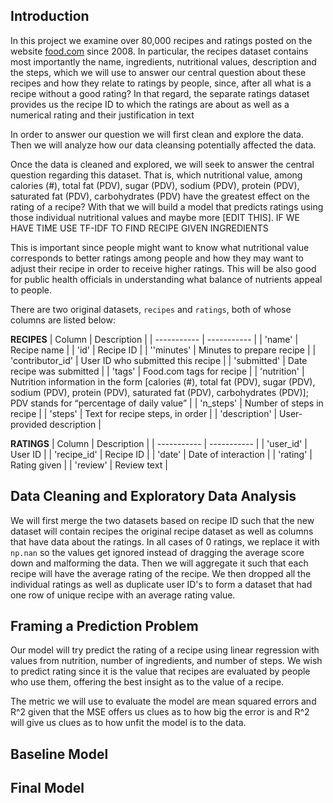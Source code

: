 ## Introduction
In this project we examine over 80,000 recipes and ratings posted on the website [food.com](https://food.com) since 2008. 
In particular, the recipes dataset contains most importantly the name, ingredients, nutritional values, description and the steps, which we will use to answer
our central question about these recipes and how they relate to ratings by people, since, after all what is a recipe without a good rating?
In that regard, the separate ratings dataset provides us the recipe ID to which the ratings are about as well as a numerical rating and their justification in text

In order to answer our question we will first clean and explore the data. Then we will analyze how our data cleansing potentially affected the data.

Once the data is cleaned and explored, we will seek to answer the central question regarding this dataset. That is, which nutritional value, among 
calories (#), total fat (PDV), sugar (PDV), sodium (PDV), protein (PDV), saturated fat (PDV), carbohydrates (PDV) have the greatest effect on the rating of a recipe? With that we will build a model that predicts ratings using those individual nutritional values and maybe more [EDIT THIS]. IF WE HAVE TIME USE TF-IDF TO FIND RECIPE GIVEN INGREDIENTS

This is important since people might want to know what nutritional value corresponds to better ratings among people and how they may want to adjust their recipe in order to receive higher ratings. This will be also good for public health officials in understanding what balance of nutrients appeal to people. 

There are two original datasets, `recipes` and `ratings`, both of whose columns are listed below:

**RECIPES**
| Column | Description |
| ----------- | ----------- |
| 'name' | Recipe name |
| 'id' | Recipe ID |
| ''minutes' | Minutes to prepare recipe |
| 'contributor_id' | User ID who submitted this recipe |
| 'submitted' | Date recipe was submitted |
| 'tags' | Food.com tags for recipe |
| 'nutrition' | Nutrition information in the form [calories (#), total fat (PDV), sugar (PDV), sodium (PDV), protein (PDV), saturated fat (PDV), carbohydrates (PDV)]; PDV stands for “percentage of daily value” |
| 'n_steps' | Number of steps in recipe |
| 'steps' | Text for recipe steps, in order |
| 'description' | User-provided description |


**RATINGS**
| Column | Description |
| ----------- | ----------- |
| 'user_id' | User ID |
| 'recipe_id' | Recipe ID |
| 'date' | Date of interaction |
| 'rating' | Rating given |
| 'review' | Review text |

## Data Cleaning and Exploratory Data Analysis
We will first merge the two datasets based on recipe ID such that the new dataset will contain recipes the original recipe dataset
as well as columns that have data about the ratings. In all cases of 0 ratings, we replace it with `np.nan` so the values get ignored instead of dragging the average score down and malforming the data. Then we will aggregate it such that each recipe will have the average rating of the recipe. We then dropped all the individual ratings as well as duplicate user ID's to form a dataset that had one row of unique recipe with an average rating value. 

## Framing a Prediction Problem
Our model will try predict the rating of a recipe using linear regression with values from nutrition, number of ingredients, and number of steps. We wish to predict rating since it is the value that recipes are evaluated by people who use them, offering the best insight as to the value of a recipe. 

The metric we will use to evaluate the model are mean squared errors and R^2 given that the MSE offers us clues as to how big the error is and R^2 will give us clues as to how unfit the model is to the data. 
## Baseline Model

## Final Model